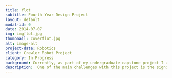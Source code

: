 ```yaml
---
title: flot
subtitle: Fourth Year Design Project 
layout: default
modal-id: 0
date: 2014-07-07
img: imgflot.jpg
thumbnail: coverflot.jpg
alt: image-alt
project-date: Robotics
client: Crawler Robot Project
category: In Progress
background: Currently, as part of my undergraduate capstone project I am working on an autonomous indoor blimp  robot  with  a  team  of  five  others.   Compared  to  other  autonomous  platforms,  the  blimp provided excellent maneuverability and safety for indoor environments due to its low inertia and inherent stability.  Our main goal for the project is to build a light-weight blimp and implement a local collision avoidance algorithm, and later combine it with a global planner.
description:  One of the main challenges with this project is the significant weight limitations placed on the payload of the blimp.  In the design, the sensor payload is limited to a camera along with sonar sensors.  Several possible solutions were explored,including  traditional  methods  involving  mapping  and  object  detection,  as  well  as  solutions like  end-to-end  learning  for  collision  avoidance.   Given  the  run-time  constraints  and  the desire for functionality in new environments with minimal labeling, the first proposed solution was eliminated.  On the other hand, the end-to-end learning approach allows for automatically labeled training data based on inputs at the time of collection, along with more expressive and generalized features.  Given recent research efforts, it can be seen that networks trained for similar tasks can be much smaller than those trained for object detection or segmentation.  An interesting aspect of the project is the use of simulated data to first pre-train the network to reduce the requirements of real data.  Given the nature of the problem, the DAGGER algorithm works well to alleviate distribution mismatches and helps to improve the learned policy.  In the future I also plan to implement deep reinforcement learning methods to tackle the problem:  namely investigating Q-learning with data augmentation methods similar to CAD2RL to minimize data collection time and use simulated data. The Cognitive Mapping and Planning for Visual Navigation is also a work that we wish to re-implement for navigation. During the project, I have gained insight into bringing up a robotics platform and the challenges involved.  I have also gained insight on how to do research and establish appropriate goals independently.
---
```

